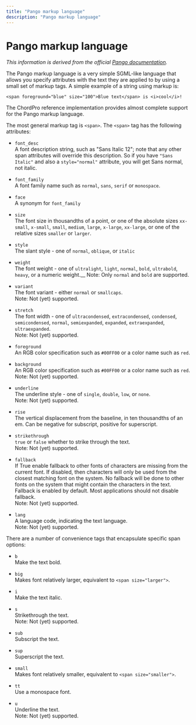 ```yaml
---
title: "Pango markup language"
description: "Pango markup language"
---
```


# Pango markup language

_This information is derived from the official [Pango documentation](https://docs.gtk.org/Pango/pango_markup.html#pango-markup)._

The Pango markup language is a very simple SGML-like language that
allows you specify attributes with the text they are applied to by
using a small set of markup tags. A simple example of a string using
markup is:

    <span foreground="blue" size="100">Blue text</span> is <i>cool</i>!

The ChordPro reference implementation provides almost complete support
for the Pango markup language.

The most general markup tag is `<span>`. The `<span>` tag has the
following attributes:

* `font_desc`  
A font description string, such as "Sans Italic 12"; note that any
other span attributes will override this description. So if you have
`"Sans Italic"` and also a `style="normal"` attribute, you will get Sans
normal, not italic.

* `font_family`  
A font family name such as `normal`, `sans`, `serif` or
`monospace`.

* `face`  
A synonym for `font_family`

* `size`  
The font size in thousandths of a point, or one of the absolute
sizes `xx-small`, `x-small`, `small`, `medium`, `large`, `x-large`,
`xx-large`, or one of the relative sizes `smaller` or `larger`.

* `style`  
The slant style - one of `normal`, `oblique`, or `italic`

* `weight`  
The font weight - one of `ultralight`, `light`, `normal`, `bold`,
`ultrabold`, `heavy`, or a numeric weight.__
Note: Only `normal` and `bold` are supported.

* `variant`  
The font variant - either `normal` or `smallcaps`.  
Note: Not (yet) supported.

* `stretch`  
The font width - one of `ultracondensed`, `extracondensed`,
`condensed`, `semicondensed`, `normal`, `semiexpanded`, `expanded`,
`extraexpanded`, `ultraexpanded`.  
Note: Not (yet) supported.

* `foreground`  
An RGB color specification such as `#00FF00` or a color name such
as `red`.

* `background`  
An RGB color specification such as `#00FF00` or a color name such
as `red`.  
Note: Not (yet) supported.

* `underline`  
The underline style - one of `single`, `double`, `low`, or
`none`.  
Note: Not (yet) supported.

* `rise`  
The vertical displacement from the baseline, in ten thousandths of
an em. Can be negative for subscript, positive for superscript.

* `strikethrough`  
`true` or `false` whether to strike through the text.  
Note: Not (yet) supported.

* `fallback`  
If True enable fallback to other fonts of characters are missing
from the current font. If disabled, then characters will only be used
from the closest matching font on the system. No fallback will be done
to other fonts on the system that might contain the characters in the
text. Fallback is enabled by default. Most applications should not
disable fallback.  
Note: Not (yet) supported.

* `lang`  
A language code, indicating the text language.  
Note: Not (yet) supported.

There are a number of convenience tags that encapsulate specific span
options:

* `b`  
Make the text bold.

* `big`  
Makes font relatively larger, equivalent to `<span size="larger">`.

* `i`  
Make the text italic.

* `s`  
Strikethrough the text.  
Note: Not (yet) supported.

* `sub`  
Subscript the text.

* `sup`  
Superscript the text.

* `small`  
Makes font relatively smaller, equivalent to `<span size="smaller">`.

* `tt`  
Use a monospace font.

* `u`  
Underline the text.  
Note: Not (yet) supported.
